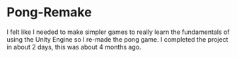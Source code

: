 # Pong-Remake
I felt like I needed to make simpler games to really learn the fundamentals of using the Unity Engine so I re-made the pong game. I completed the project in about 2 days, this was about 4 months ago.
